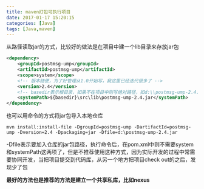 ```yaml
---
title: maven打包可执行项目
date: 2017-01-17 15:20:15
categories: [Java]
tags: [Java,maven]
---
```

从路径读取jar的方式，比较好的做法是在项目中建一个lib目录来存放jar包
```XML
<dependency>
	<groupId>postmsg-ump</groupId>
	<artifactId>postmsg-ump</artifactId>
	<scope>system</scope>
	<!-- 版本随便，为了好管理从1.0开始写，我这里已经迭代很多了 -->
	<version>2.4</version>
	<!-- basedir表示根目录，如果不在项目中则写绝对路径，如d:\\postmsg-ump-2.4.jar -->
	<systemPath>${basedir}\src\lib\postmsg-ump-2.4.jar</systemPath>
</dependency>
```
也可以用命令的方式将jar包导入本地仓库
```
mvn install:install-file -DgroupId=postmsg-ump -DartifactId=postmsg-ump -Dversion=2.4 -Dpackaging=jar -Dfile=d:\postmsg-ump-2.4.jar 
```
-Dfile表示要加入仓库的jar包路径，执行命令后，在pom.xml中则不需要system和systemPath这两项了，但是不推荐使用这种方式，因为实际开发的过程中常需要协同开发，当把项目提交到代码库，从另一个地方把项目check out的之后，发现少了包

**最好的方法也是推荐的方法是建立一个共享私库，比如nexus**